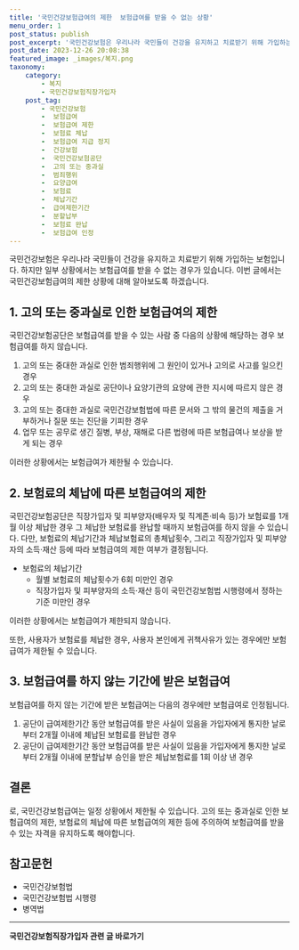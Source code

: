 ```yaml
---
title: '국민건강보험급여의 제한  보험급여를 받을 수 없는 상황'
menu_order: 1
post_status: publish
post_excerpt: '국민건강보험은 우리나라 국민들이 건강을 유지하고 치료받기 위해 가입하는 보험입니다. 하지만 일부 상황에서는 보험급여를 받을 수 없는 경우가 있습니다. 이번 글에서는 국민건강보험급여의 제한 상황에 대해 알아보도록 하겠습니다.'
post_date: 2023-12-26 20:08:38
featured_image: _images/복지.png
taxonomy:
    category:
        - 복지
        - 국민건강보험직장가입자
    post_tag:
        - 국민건강보험
        -  보험급여
        -  보험급여 제한
        -  보험료 체납
        -  보험급여 지급 정지
        -  건강보험
        -  국민건강보험공단
        -  고의 또는 중과실
        -  범죄행위
        -  요양급여
        -  보험료
        -  체납기간
        -  급여제한기간
        -  분할납부
        -  보험료 완납
        -  보험급여 인정
---
```




국민건강보험은 우리나라 국민들이 건강을 유지하고 치료받기 위해 가입하는 보험입니다. 하지만 일부 상황에서는 보험급여를 받을 수 없는 경우가 있습니다. 이번 글에서는 국민건강보험급여의 제한 상황에 대해 알아보도록 하겠습니다.

## 1. 고의 또는 중과실로 인한 보험급여의 제한

국민건강보험공단은 보험급여를 받을 수 있는 사람 중 다음의 상황에 해당하는 경우 보험급여를 하지 않습니다.

1. 고의 또는 중대한 과실로 인한 범죄행위에 그 원인이 있거나 고의로 사고를 일으킨 경우
2. 고의 또는 중대한 과실로 공단이나 요양기관의 요양에 관한 지시에 따르지 않은 경우
3. 고의 또는 중대한 과실로 국민건강보험법에 따른 문서와 그 밖의 물건의 제출을 거부하거나 질문 또는 진단을 기피한 경우
4. 업무 또는 공무로 생긴 질병, 부상, 재해로 다른 법령에 따른 보험급여나 보상을 받게 되는 경우

이러한 상황에서는 보험급여가 제한될 수 있습니다.

## 2. 보험료의 체납에 따른 보험급여의 제한

국민건강보험공단은 직장가입자 및 피부양자(배우자 및 직계존·비속 등)가 보험료를 1개월 이상 체납한 경우 그 체납한 보험료를 완납할 때까지 보험급여를 하지 않을 수 있습니다. 다만, 보험료의 체납기간과 체납보험료의 총체납횟수, 그리고 직장가입자 및 피부양자의 소득·재산 등에 따라 보험급여의 제한 여부가 결정됩니다.

- 보험료의 체납기간
  - 월별 보험료의 체납횟수가 6회 미만인 경우
  - 직장가입자 및 피부양자의 소득·재산 등이 국민건강보험법 시행령에서 정하는 기준 미만인 경우

이러한 상황에서는 보험급여가 제한되지 않습니다.

또한, 사용자가 보험료를 체납한 경우, 사용자 본인에게 귀책사유가 있는 경우에만 보험급여가 제한될 수 있습니다.

## 3. 보험급여를 하지 않는 기간에 받은 보험급여

보험급여를 하지 않는 기간에 받은 보험급여는 다음의 경우에만 보험급여로 인정됩니다.

1. 공단이 급여제한기간 동안 보험급여를 받은 사실이 있음을 가입자에게 통지한 날로부터 2개월 이내에 체납된 보험료를 완납한 경우
2. 공단이 급여제한기간 동안 보험급여를 받은 사실이 있음을 가입자에게 통지한 날로부터 2개월 이내에 분할납부 승인을 받은 체납보험료를 1회 이상 낸 경우

## 결론
로, 국민건강보험급여는 일정 상황에서 제한될 수 있습니다. 고의 또는 중과실로 인한 보험급여의 제한, 보험료의 체납에 따른 보험급여의 제한 등에 주의하여 보험급여를 받을 수 있는 자격을 유지하도록 해야합니다.

## 참고문헌
- 국민건강보험법
- 국민건강보험법 시행령
- 병역법
<!-- wp:separator -->
<hr class="wp-block-separator has-alpha-channel-opacity"/>
<!-- /wp:separator -->

<!-- wp:group {"backgroundColor":"base","layout":{"type":"constrained"}} -->
<div class="wp-block-group has-base-background-color has-background"><!-- wp:paragraph {"align":"center","fontSize":"medium"} -->
<p class="has-text-align-center has-large-font-size"><strong>국민건강보험직장가입자 관련 글 바로가기</strong></p>
<!-- /wp:paragraph -->


<!-- wp:latest-posts
{"categories":[{"id":14901,"count":19,"description":"","link":"https://uknowlaw.com/category/%ea%b5%ad%eb%af%bc%ea%b1%b4%ea%b0%95%eb%b3%b4%ed%97%98%ec%a7%81%ec%9e%a5%ea%b0%80%ec%9e%85%ec%9e%90/","name":"국민건강보험직장가입자","slug":"국민건강보험직장가입자","taxonomy":"category","parent":0,"meta":[],"_links":{"self":[{"href":"https://uknowlaw.com/wp-json/wp/v2/categories/14901"}],"collection":[{"href":"https://uknowlaw.com/wp-json/wp/v2/categories"}],"about":[{"href":"https://uknowlaw.com/wp-json/wp/v2/taxonomies/category"}],"wp:post_type":[{"href":"https://uknowlaw.com/wp-json/wp/v2/posts?categories=14901"}],"curies":[{"name":"wp","href":"https://api.w.org/{rel}","templated":true}]}}],"postsToShow":100,"excerptLength":28,"postLayout":"grid","columns":2,"featuredImageAlign":"left","featuredImageSizeSlug":"large","fontSize":"small"} /--></div>
<!-- /wp:group -->